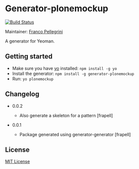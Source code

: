 # Generator-plonemockup
[![Build Status](https://secure.travis-ci.org/plone/generator-plonemockup.png?branch=master)](https://travis-ci.org/plone/generator-plonemockup)

Maintainer: [Franco Pellegrini](https://github.com/frapell)

A generator for Yeoman.

## Getting started
- Make sure you have [yo](https://github.com/yeoman/yo) installed:
    `npm install -g yo`
- Install the generator: `npm install -g generator-plonemockup`
- Run: `yo plonemockup`

## Changelog

* 0.0.2
    * Also generate a skeleton for a pattern [frapell]

* 0.0.1
    * Package generated using generator-generator [frapell]

## License
[MIT License](http://en.wikipedia.org/wiki/MIT_License)
